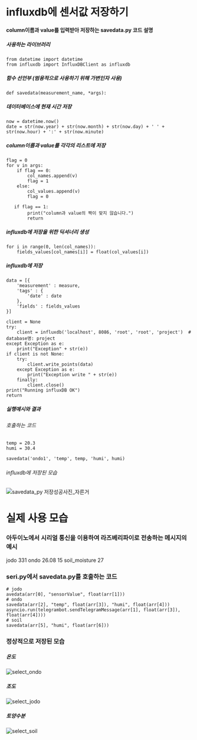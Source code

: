 # influxdb에 센서값 저장하기

#### column이름과 value를 입력받아 저장하는 savedata.py 코드 설명

##### 사용하는 라이브러리
```python3
from datetime import datetime
from influxdb import InfluxDBClient as influxdb
```

##### 함수 선언부 (범용적으로 사용하기 위해 가변인자 사용)
```python3
def savedata(measurement_name, *args):
```

##### 데이터베이스에 현재 시간 저장
```python3
now = datetime.now()
date = str(now.year) + str(now.month) + str(now.day) + ' ' + str(now.hour) + ':' + str(now.minute)
```

##### column이름과 value를 각각의 리스트에 저장
```python3
flag = 0
for v in args:
    if flag == 0:
        col_names.append(v)
        flag = 1
    else:
        col_values.append(v)
        flag = 0

   if flag == 1:
        print("column과 value의 짝이 맞지 않습니다.")
        return
```

##### influxdb에 저장을 위한 딕셔너리 생성
```python3
for i in range(0, len(col_names)):
    fields_values[col_names[i]] = float(col_values[i])
```

##### influxdb에 저장
```python3
data = [{
    'measurement' : measure,
    'tags' : {
        'date' : date
    },
    'fields' : fields_values
}]

client = None
try:
    client = influxdb('localhost', 8086, 'root', 'root', 'project')  # database명: project
except Exception as e:
    print("Exception" + str(e))
if client is not None:
    try:
        client.write_points(data)
    except Exception as e:
        print("Exception write " + str(e))
    finally:
        client.close()
print("Running influxDB OK")
return
```

##### 실행예시와 결과
###### 호출하는 코드
```python3
temp = 20.3
humi = 30.4

savedata('ondo1', 'temp', temp, 'humi', humi)
```
###### influxdb에 저장된 모습
![savedata_py 저장성공사진_자른거](https://github.com/smart-daepa/raspberry-pi/assets/113410132/4c7402af-85ac-4231-9a58-32bc16e197e5)


# 실제 사용 모습

### 아두이노에서 시리얼 통신을 이용하여 라즈베리파이로 전송하는 메시지의 예시
jodo 331 ondo 26.08 15 soil_moisture 27 

### seri.py에서 savedata.py를 호출하는 코드
```python3
# jodo
avedata(arr[0], "sensorValue", float(arr[1]))
# ondo
savedata(arr[2], "temp", float(arr[3]), "humi", float(arr[4]))
asyncio.run(telegrambot.sendTelegramMessage(arr[1], float(arr[3]), float(arr[4])))
# soil
savedata(arr[5], "humi", float(arr[6]))
```

### 정상적으로 저장된 모습
##### 온도
![select_ondo](https://github.com/smart-daepa/raspberry-pi/assets/113410132/c7bbbd7d-f09d-4915-a327-4b26157e22be)
##### 조도
![select_jodo](https://github.com/smart-daepa/raspberry-pi/assets/113410132/c37ef3f0-b86a-4575-907e-bbb0346dbffa)
##### 토양수분
![select_soil](https://github.com/smart-daepa/raspberry-pi/assets/113410132/4948254d-3e78-43e5-9279-3beb49c20791)


